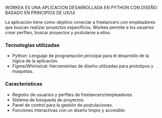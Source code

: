 WORKEA ES UNA APLICACION DESARROLLADA EN PYTHON CON DISEÑO BASADO EN PRINCIPIOS DE UX/UI

La aplicación tiene como objetivo conectar a freelancers con empleadores que buscan realizar proyectos específicos.
Workea permite a los usuarios crear perfiles, buscar proyectos y postularse a ellos. 

### Tecnologías utilizadas
- Python: Lenguaje de programación principal para el desarrollo de la lógica de la aplicación.
- Figma/Whimsical: Herramientas de diseño utilizadas para prototipos y maquetas.

### Características
- Registro de usuarios y perfiles de freelancers/empleadores.
- Sistema de búsqueda de proyectos.
- Panel de control para la gestión de postulaciones.
- Funciones interactivas con un diseño limpio y accesible.



